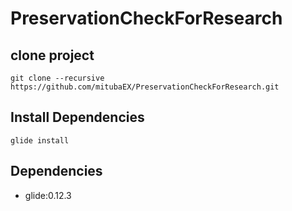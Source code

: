# PreservationCheckForResearch

## clone project

```
git clone --recursive https://github.com/mitubaEX/PreservationCheckForResearch.git
```

## Install Dependencies

```
glide install
```

## Dependencies

- glide:0.12.3
